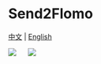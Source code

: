 # Send2Flomo

[中文](./README.md) | [English](./README_en_US.md)

![](https://img.shields.io/badge/license-GPL-green.svg)
&nbsp;&nbsp;&nbsp;&nbsp;
[![](https://img.shields.io/badge/即刻-@直走的螃蟹-FFE440.svg)](https://web.okjike.com/u/FFDB1E46-63DC-43BE-AA1A-36F3D9CD0017)